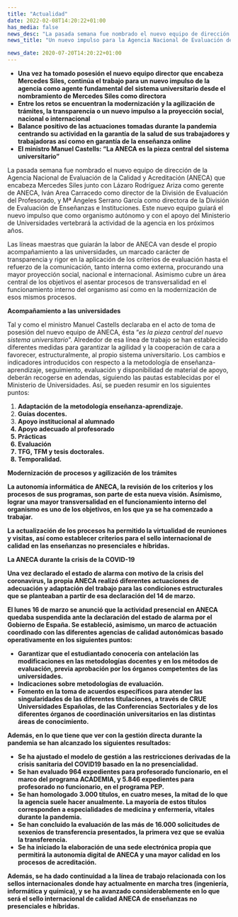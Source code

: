 ```yaml
---
title: "Actualidad"
date: 2022-02-08T14:20:22+01:00
has_media: false
news_desc: "La pasada semana fue nombrado el nuevo equipo de dirección de la Agencia Nacional de Evaluación de la Calidad y Acreditación (ANECA) que encabeza Mercedes Siles junto con Lázaro Rodríguez Ariza como gerente de ANECA, Iván Area Carracedo como director de la División de Evaluación del Profesorado, y Mª Ángeles Serrano García como directora de la División de Evaluación de Enseñanzas e Instituciones."
news_title: "Un nuevo impulso para la Agencia Nacional de Evaluación de la Calidad y Acreditación"

news_date: 2020-07-20T14:20:22+01:00
---
```

<ul>
<li><b>Una vez ha tomado posesi&oacute;n el nuevo equipo director que encabeza Mercedes Siles, contin&uacute;a el trabajo para un nuevo impulso de la agencia como agente fundamental del sistema universitario desde el nombramiento de Mercedes Siles como directora</b></li>
<li><b>Entre los retos se encuentran la modernizaci&oacute;n y la agilizaci&oacute;n de tr&aacute;mites, la transparencia o un nuevo impulso a la proyecci&oacute;n social, nacional o internacional</b></li>
<li><b>Balance positivo de las actuaciones tomadas durante la pandemia centrando su actividad en la garant&iacute;a de la salud de sus trabajadores y trabajadoras as&iacute; como en garant&iacute;a de la ense&ntilde;anza online</b></li>
<li><b>El ministro Manuel Castells: &ldquo;La ANECA es la pieza central del sistema universitario&rdquo;</b></li>
</ul>
<p>La pasada semana fue nombrado el nuevo equipo de direcci&oacute;n de la Agencia Nacional de Evaluaci&oacute;n de la Calidad y Acreditaci&oacute;n (ANECA) que encabeza Mercedes Siles junto con L&aacute;zaro Rodr&iacute;guez Ariza como gerente de ANECA, Iv&aacute;n Area Carracedo como director de la Divisi&oacute;n de Evaluaci&oacute;n del Profesorado, y M&ordf; &Aacute;ngeles Serrano Garc&iacute;a como directora de la Divisi&oacute;n de Evaluaci&oacute;n de Ense&ntilde;anzas e Instituciones. Este nuevo equipo guiar&aacute; el nuevo impulso que como organismo aut&oacute;nomo y con el apoyo del Ministerio de Universidades vertebrar&aacute; la actividad de la agencia en los pr&oacute;ximos a&ntilde;os.</p>
<p>Las l&iacute;neas maestras que guiar&aacute;n la labor de ANECA van desde el propio acompa&ntilde;amiento a las universidades, un marcado car&aacute;cter de transparencia y rigor en la aplicaci&oacute;n de los criterios de evaluaci&oacute;n hasta el refuerzo de la comunicaci&oacute;n, tanto interna como externa, procurando una mayor proyecci&oacute;n social, nacional e internacional. Asimismo cubre un &aacute;rea central de los objetivos el asentar procesos de transversalidad en el funcionamiento interno del organismo as&iacute; como en la modernizaci&oacute;n de esos mismos procesos.</p>
<p><b>Acompa&ntilde;amiento a las universidades</b></p>
<p>Tal y como el ministro Manuel Castells declaraba en el acto de toma de posesi&oacute;n del nuevo equipo de ANECA, &eacute;sta &ldquo;<em>es la pieza central del nuevo sistema universitario</em>&rdquo;. Alrededor de esa l&iacute;nea de trabajo se han establecido diferentes medidas para garantizar la agilidad y la cooperaci&oacute;n de cara a favorecer, estructuralmente, al propio sistema universitario. Los cambios e indicadores introducidos con respecto a la metodolog&iacute;a de ense&ntilde;anza-aprendizaje, seguimiento, evaluaci&oacute;n y disponibilidad de material de apoyo, deber&aacute;n recogerse en adendas, siguiendo las pautas establecidas por el Ministerio de Universidades. As&iacute;, se pueden resumir en los siguientes puntos:</p>
<ol>
<li><b>Adaptaci&oacute;n de la metodolog&iacute;a ense&ntilde;anza-aprendizaje.</b></li>
<li><b>Gu&iacute;as docentes.</b></li>
<li><b>Apoyo institucional al alumnado</li>
<li><b>Apoyo adecuado al profesorado</li>
<li><b>Pr&aacute;cticas</li>
<li><b>Evaluaci&oacute;n</li>
<li><b>TFG, TFM y tesis doctorales.</b></li>
<li><b>Temporalidad.</b></li>
</ol>
<p><b>Modernizaci&oacute;n de procesos y agilizaci&oacute;n de los tr&aacute;mites</b></p>
<p>La autonom&iacute;a inform&aacute;tica de ANECA, la revisi&oacute;n de los criterios y los procesos de sus programas, son parte de esta nueva visi&oacute;n. Asimismo, lograr una mayor transversalidad en el funcionamiento interno del organismo es uno de los objetivos, en los que ya se ha comenzado a trabajar.</p>
<p>La actualizaci&oacute;n de los procesos ha permitido la virtualidad de reuniones y visitas, as&iacute; como establecer criterios para el sello internacional de calidad en las ense&ntilde;anzas no presenciales e h&iacute;bridas.</p>
<p><b>La ANECA durante la crisis de la COVID-19</b></p>
<p>Una vez declarado el estado de alarma con motivo de la crisis del coronavirus, la propia ANECA realiz&oacute; diferentes actuaciones de adecuaci&oacute;n y adaptaci&oacute;n del trabajo para las condiciones estructurales que se planteaban a partir de esa declaraci&oacute;n del 14 de marzo.</p>
<p>El lunes 16 de marzo se anunci&oacute; que la actividad presencial en ANECA quedaba suspendida ante la declaraci&oacute;n del estado de alarma por el Gobierno de Espa&ntilde;a. Se estableci&oacute;, asimismo, un marco de actuaci&oacute;n coordinado con las diferentes agencias de calidad auton&oacute;micas basado operativamente en los siguientes puntos:</p>
<ul>
<li><b>Garantizar que el estudiantado conocer&iacute;a con antelaci&oacute;n las modificaciones en las metodolog&iacute;as docentes y en los m&eacute;todos de evaluaci&oacute;n, previa aprobaci&oacute;n por los &oacute;rganos competentes de las universidades.</b></li>
<li><b>Indicaciones sobre metodolog&iacute;as de evaluaci&oacute;n.</b></li>
<li><b>Fomento en la toma de acuerdos espec&iacute;ficos para atender las singularidades de las diferentes titulaciones, a trav&eacute;s de CRUE Universidades Espa&ntilde;olas, de las Conferencias Sectoriales y de los diferentes &oacute;rganos de coordinaci&oacute;n universitarios en las distintas &aacute;reas de conocimiento.</b></li>
</ul>
<p>Adem&aacute;s, en lo que tiene que ver con la gesti&oacute;n directa durante la pandemia se han alcanzado los siguientes resultados:</p>
<ul>
<li><b>Se ha ajustado el modelo de gesti&oacute;n a las restricciones derivadas de la crisis sanitaria del COVID19 basado en la no presencialidad.</b></li>
<li><b>Se han evaluado<span>&nbsp;</span><b>964 expedientes</b><span>&nbsp;</span>para profesorado funcionario, en el marco del programa ACADEMIA, y<span>&nbsp;</span><b>5.846 expedientes</b><span>&nbsp;</span>para profesorado no funcionario, en el programa PEP.</b></li>
<li><b>Se han<span>&nbsp;</span><b>homologado 3.000 t&iacute;tulos</b>, en cuatro meses, la mitad de lo que la agencia suele hacer anualmente. La mayor&iacute;a de estos t&iacute;tulos corresponden a especialidades de medicina y enfermer&iacute;a, vitales durante la pandemia.</b></li>
<li><b>Se han concluido la evaluaci&oacute;n de las m&aacute;s de 16.000 solicitudes de sexenios de transferencia presentados, la primera vez que se eval&uacute;a la transferencia.</b></li>
<li><b>Se ha iniciado la elaboraci&oacute;n de una sede electr&oacute;nica propia que permitir&aacute; la<span>&nbsp;</span><b>autonom&iacute;a digital de ANECA</b><span>&nbsp;</span>y una mayor calidad en los procesos de acreditaci&oacute;n.</b></li>
</ul>
<p>Adem&aacute;s, se ha dado continuidad a la l&iacute;nea de trabajo relacionada con los sellos internacionales donde hay actualmente en marcha tres (ingenier&iacute;a, inform&aacute;tica y qu&iacute;mica), y se ha avanzado considerablemente en lo que ser&aacute; el<span>&nbsp;</span><b>sello internacional de calidad ANECA de ense&ntilde;anzas no presenciales e h&iacute;bridas</b>.</p>